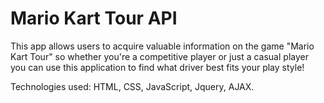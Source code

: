 # Mario Kart Tour API
This app allows users to acquire valuable information on the game "Mario Kart Tour" so whether you're a competitive player or just a casual player you can use this application to find what driver best fits your play style!


Technologies used: 
HTML, CSS, JavaScript, Jquery, AJAX.






